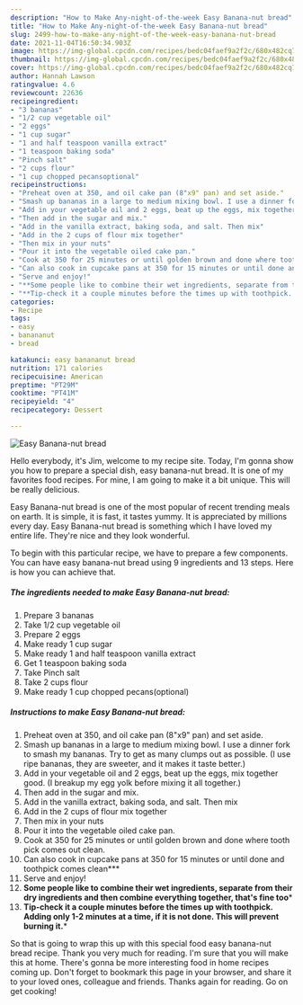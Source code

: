 ```yaml
---
description: "How to Make Any-night-of-the-week Easy Banana-nut bread"
title: "How to Make Any-night-of-the-week Easy Banana-nut bread"
slug: 2499-how-to-make-any-night-of-the-week-easy-banana-nut-bread
date: 2021-11-04T16:50:34.903Z
image: https://img-global.cpcdn.com/recipes/bedc04faef9a2f2c/680x482cq70/easy-banana-nut-bread-recipe-main-photo.jpg
thumbnail: https://img-global.cpcdn.com/recipes/bedc04faef9a2f2c/680x482cq70/easy-banana-nut-bread-recipe-main-photo.jpg
cover: https://img-global.cpcdn.com/recipes/bedc04faef9a2f2c/680x482cq70/easy-banana-nut-bread-recipe-main-photo.jpg
author: Hannah Lawson
ratingvalue: 4.6
reviewcount: 22636
recipeingredient:
- "3 bananas"
- "1/2 cup vegetable oil"
- "2 eggs"
- "1 cup sugar"
- "1 and half teaspoon vanilla extract"
- "1 teaspoon baking soda"
- "Pinch salt"
- "2 cups flour"
- "1 cup chopped pecansoptional"
recipeinstructions:
- "Preheat oven at 350, and oil cake pan (8"x9" pan) and set aside."
- "Smash up bananas in a large to medium mixing bowl. I use a dinner fork to smash my bananas. Try to get as many clumps out as possible. (I use ripe bananas, they are sweeter, and it makes it taste better.)"
- "Add in your vegetable oil and 2 eggs, beat up the eggs, mix together good. (I breakup my egg yolk before mixing it all together.)"
- "Then add in the sugar and mix."
- "Add in the vanilla extract, baking soda, and salt. Then mix"
- "Add in the 2 cups of flour mix together"
- "Then mix in your nuts"
- "Pour it into the vegetable oiled cake pan."
- "Cook at 350 for 25 minutes or until golden brown and done where tooth pick comes out clean."
- "Can also cook in cupcake pans at 350 for 15 minutes or until done and toothpick comes clean***"
- "Serve and enjoy!"
- "**Some people like to combine their wet ingredients, separate from their dry ingredients and then combine everything together, that&#39;s fine too***"
- "**Tip-check it a couple minutes before the times up with toothpick. Adding only 1-2 minutes at a time, if it is not done. This will prevent burning it.***"
categories:
- Recipe
tags:
- easy
- banananut
- bread

katakunci: easy banananut bread 
nutrition: 171 calories
recipecuisine: American
preptime: "PT29M"
cooktime: "PT41M"
recipeyield: "4"
recipecategory: Dessert

---
```



![Easy Banana-nut bread](https://img-global.cpcdn.com/recipes/bedc04faef9a2f2c/680x482cq70/easy-banana-nut-bread-recipe-main-photo.jpg)

Hello everybody, it's Jim, welcome to my recipe site. Today, I'm gonna show you how to prepare a special dish, easy banana-nut bread. It is one of my favorites food recipes. For mine, I am going to make it a bit unique. This will be really delicious.



Easy Banana-nut bread is one of the most popular of recent trending meals on earth. It is simple, it is fast, it tastes yummy. It is appreciated by millions every day. Easy Banana-nut bread is something which I have loved my entire life. They're nice and they look wonderful.


To begin with this particular recipe, we have to prepare a few components. You can have easy banana-nut bread using 9 ingredients and 13 steps. Here is how you can achieve that.

<!--inarticleads1-->

##### The ingredients needed to make Easy Banana-nut bread:

1. Prepare 3 bananas
1. Take 1/2 cup vegetable oil
1. Prepare 2 eggs
1. Make ready 1 cup sugar
1. Make ready 1 and half teaspoon vanilla extract
1. Get 1 teaspoon baking soda
1. Take Pinch salt
1. Take 2 cups flour
1. Make ready 1 cup chopped pecans(optional)




<!--inarticleads2-->

##### Instructions to make Easy Banana-nut bread:

1. Preheat oven at 350, and oil cake pan (8"x9" pan) and set aside.
1. Smash up bananas in a large to medium mixing bowl. I use a dinner fork to smash my bananas. Try to get as many clumps out as possible. (I use ripe bananas, they are sweeter, and it makes it taste better.)
1. Add in your vegetable oil and 2 eggs, beat up the eggs, mix together good. (I breakup my egg yolk before mixing it all together.)
1. Then add in the sugar and mix.
1. Add in the vanilla extract, baking soda, and salt. Then mix
1. Add in the 2 cups of flour mix together
1. Then mix in your nuts
1. Pour it into the vegetable oiled cake pan.
1. Cook at 350 for 25 minutes or until golden brown and done where tooth pick comes out clean.
1. Can also cook in cupcake pans at 350 for 15 minutes or until done and toothpick comes clean***
1. Serve and enjoy!
1. **Some people like to combine their wet ingredients, separate from their dry ingredients and then combine everything together, that&#39;s fine too***
1. **Tip-check it a couple minutes before the times up with toothpick. Adding only 1-2 minutes at a time, if it is not done. This will prevent burning it.***




So that is going to wrap this up with this special food easy banana-nut bread recipe. Thank you very much for reading. I'm sure that you will make this at home. There's gonna be more interesting food in home recipes coming up. Don't forget to bookmark this page in your browser, and share it to your loved ones, colleague and friends. Thanks again for reading. Go on get cooking!
